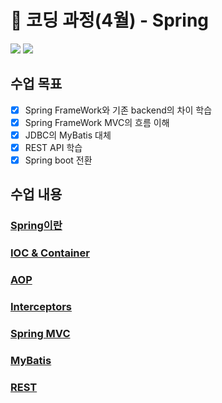 # 🌈 코딩 과정(4월) - Spring

<img src="https://img.shields.io/badge/Spring-9ACD32?style=flat&logo=Spring&logoColor=white"/> <img src="https://img.shields.io/badge/SpringBoot-9ACD32?style=flat&logo=SpringBoot&logoColor=white"/>

## 수업 목표

- [x] Spring FrameWork와 기존 backend의 차이 학습
- [x] Spring FrameWork MVC의 흐름 이해
- [x] JDBC의 MyBatis 대체
- [x] REST API 학습
- [x] Spring boot 전환

## 수업 내용

### [Spring이란](https://github.com/unggu0704/saffy/blob/main/06.%20FrameWork/Spring%EC%9D%B4%EB%9E%80.md)

### [IOC & Container](https://github.com/unggu0704/saffy/blob/main/06.%20FrameWork/IoC%20%26%20Container.md)

### [AOP](https://github.com/unggu0704/saffy/blob/main/06.%20FrameWork/AOP.md)

### [Interceptors](https://github.com/unggu0704/saffy/blob/main/06.%20FrameWork/File%20Upload%20%26%20Interceptors.md)

### [Spring MVC](https://github.com/unggu0704/saffy/blob/main/06.%20FrameWork/Spring%20MVC.md)

### [MyBatis](https://github.com/unggu0704/saffy/blob/main/06.%20FrameWork/MyBatis.md)

### [REST](https://github.com/unggu0704/saffy/blob/main/06.%20FrameWork/Rest%20API.md)

